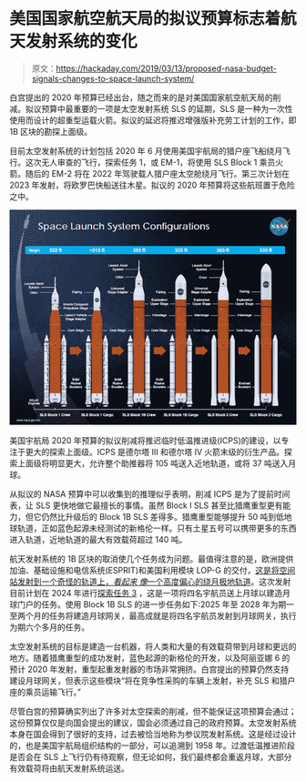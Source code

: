 # 美国国家航空航天局的拟议预算标志着航天发射系统的变化

> 原文：<https://hackaday.com/2019/03/13/proposed-nasa-budget-signals-changes-to-space-launch-system/>

白宫提出的 2020 年预算已经出台，随之而来的是对美国国家航空航天局的削减。拟议预算中最重要的一项是太空发射系统 SLS 的延期，SLS 是一种为一次性使用而设计的超重型运载火箭。拟议的延迟将推迟增强版补充劳工计划的工作，即 1B 区块的勘探上面级。

目前太空发射系统的计划包括 2020 年 6 月使用美国宇航局的猎户座飞船绕月飞行。这次无人审查的飞行，探索任务 1，或 EM-1，将使用 SLS Block 1 乘员火箭。随后的 EM-2 将在 2022 年驾驶载人猎户座太空舱绕月飞行。第三次计划在 2023 年发射，将欧罗巴快船送往木星。拟议的 2020 年预算将这些航班置于危险之中。

[![](img/ddd21a76ebf1ae2204d25721d1273769.png)](https://hackaday.com/wp-content/uploads/2019/03/sls-config.png)

美国宇航局 2020 年预算的拟议削减将推迟临时低温推进级(ICPS)的建设，以专注于更大的探索上面级。ICPS 是德尔塔 III 和德尔塔 IV 火箭末级的衍生产品。探索上面级将明显更大，允许整个助推器将 105 吨送入近地轨道，或将 37 吨送入月球。

从拟议的 NASA 预算中可以收集到的推理似乎表明，削减 ICPS 是为了提前时间表，让 SLS 更快地做它最擅长的事情。虽然 Block I SLS 甚至比猎鹰重型更有能力，但它仍然比升级后的 Block 1B SLS 差得多。猎鹰重型能够提升 50 吨到低地球轨道，正如蓝色起源未经测试的新格伦一样。只有土星五号可以携带更多的东西进入轨道，近地轨道的最大有效载荷超过 140 吨。

航天发射系统的 1B 区块的取消使几个任务成为问题。最值得注意的是，欧洲提供加油、基础设施和电信系统(ESPRIT)和美国利用模块 LOP-G 的交付，[这是将空间站发射到一个奇怪的轨道上，*看起来* *像*一个高度偏心的绕月极地轨道](https://hackaday.com/2019/02/25/nasa-is-building-a-space-station-in-a-weird-orbit-heres-why/)。这次发射目前计划在 2024 年进行[探索任务 3](https://en.wikipedia.org/wiki/Exploration_Mission-3) ，这是一项将四名宇航员送上月球以建造月球门户的任务。使用 Block 1B SLS 的进一步任务如下:2025 年至 2028 年为期一至两个月的任务将建造月球网关，最高成就是将四名宇航员发射到月球网关，执行为期六个多月的任务。

太空发射系统的目标是建造一台机器，将人类和大量的有效载荷带到月球和更远的地方。随着猎鹰重型的成功发射，蓝色起源的新格伦的开发，以及阿丽亚娜 6 的预计 2020 年发射，重型起重发射器的市场非常拥挤。白宫提出的预算仍然支持建设月球网关，但表示这些模块“将在竞争性采购的车辆上发射，补充 SLS 和猎户座的乘员运输飞行。”

尽管白宫的预算确实列出了许多对太空探索的削减，但不能保证这项预算会通过；这份预算仅仅是向国会提出的建议，国会必须通过自己的政府预算。太空发射系统本身在国会得到了很好的支持，过去被恰当地称为参议院发射系统。这是经过设计的，也是美国宇航局组织结构的一部分，可以追溯到 1958 年。过渡低温推进阶段是否会在 SLS 上飞行仍有待观察，但无论如何，我们最终都会重返月球，大部分有效载荷将由航天发射系统运送。